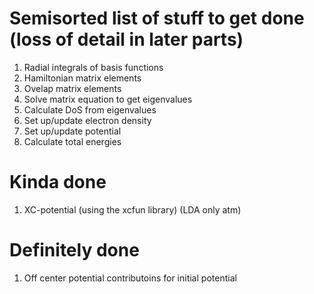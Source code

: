 # Semisorted list of stuff to get done (loss of detail in later parts)
1. Radial integrals of basis functions
1. Hamiltonian matrix elements
1. Ovelap matrix elements
1. Solve matrix equation to get eigenvalues
1. Calculate DoS from eigenvalues
1. Set up/update electron density
1. Set up/update potential
1. Calculate total energies

# Kinda done
1. XC-potential (using the xcfun library) (LDA only atm)

# Definitely done
1. Off center potential contributoins for initial potential
